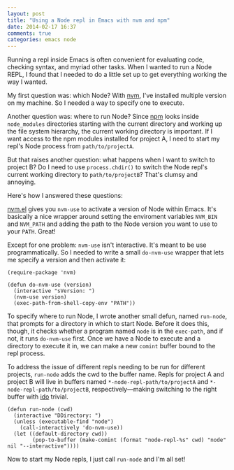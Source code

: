 ```yaml
---
layout: post
title: "Using a Node repl in Emacs with nvm and npm"
date: 2014-02-17 16:37
comments: true
categories: emacs node
---
```


Running a repl inside Emacs is often convenient for evaluating code, checking
syntax, and myriad other tasks. When I wanted to run a Node REPL, I found that I
needed to do a little set up to get everything working the way I wanted.

My first question was: which Node? With
[nvm](https://github.com/creationix/nvm), I've installed multiple version on my
machine. So I needed a way to specify one to execute.

Another question was: where to run Node? Since [npm](https://www.npmjs.org/)
looks inside `node_modules` directories starting with the current directory and
working up the file system hierarchy, the current working directory is
important. If I want access to the npm modules installed for project A, I need
to start my repl's Node process from `path/to/projectA`.

But that raises another question: what happens when I want to switch to project
B? Do I need to use `process.chdir()` to switch the Node repl's current working
directory to `path/to/projectB`? That's clumsy and annoying.

Here's how I answered these questions:

[nvm.el](https://github.com/rejeep/nvm.el) gives you `nvm-use` to activate a
   version of Node within Emacs. It's basically a nice wrapper around setting
   the enviroment variables `NVM_BIN` and `NVM_PATH` and adding the path to the
   Node version you want to use to your `PATH`. Great!

Except for one problem: `nvm-use` isn't interactive. It's meant to be use
programmatically. So I needed to write a small `do-nvm-use` wrapper that lets me
specify a version and then activate it:

```common-lisp
(require-package 'nvm)

(defun do-nvm-use (version)
  (interactive "sVersion: ")
  (nvm-use version)
  (exec-path-from-shell-copy-env "PATH"))
```

To specify where to run Node, I wrote another small defun, named `run-node`,
that prompts for a directory in which to start Node. Before it does this,
though, it checks whether a program named `node` is in the `exec-path`, and if
not, it runs `do-nvm-use` first. Once we have a Node to execute and a directory
to execute it in, we can make a new `comint` buffer bound to the repl process.

To address the issue of different repls needing to be run for different
projects, `run-node` adds the cwd to the buffer name. Repls for project A and
project B will live in buffers named `*-node-repl-path/to/projectA` and
`*-node-repl-path/to/projectB`, respectively&mdash;making switching to the right
buffer with [ido](http://www.emacswiki.org/emacs/InteractivelyDoThings) trivial.

```common-lisp
(defun run-node (cwd)
  (interactive "DDirectory: ")
  (unless (executable-find "node")
    (call-interactively 'do-nvm-use))
  (let ((default-directory cwd))
        (pop-to-buffer (make-comint (format "node-repl-%s" cwd) "node" nil "--interactive"))))
```

Now to start my Node repls, I just call `run-node` and I'm all set!
